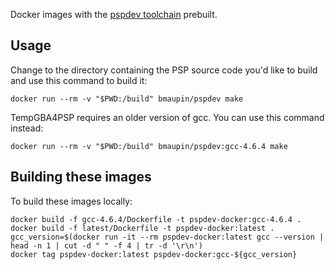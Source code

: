 Docker images with the [pspdev toolchain](https://github.com/pspdev/psptoolchain) prebuilt.

## Usage

Change to the directory containing the PSP source code you'd like to build and use this command to build it:

```
docker run --rm -v "$PWD:/build" bmaupin/pspdev make
```

TempGBA4PSP requires an older version of gcc. You can use this command instead:

```
docker run --rm -v "$PWD:/build" bmaupin/pspdev:gcc-4.6.4 make
```


## Building these images

To build these images locally:

```
docker build -f gcc-4.6.4/Dockerfile -t pspdev-docker:gcc-4.6.4 .
docker build -f latest/Dockerfile -t pspdev-docker:latest .
gcc_version=$(docker run -it --rm pspdev-docker:latest gcc --version | head -n 1 | cut -d " " -f 4 | tr -d '\r\n')
docker tag pspdev-docker:latest pspdev-docker:gcc-${gcc_version}
```
